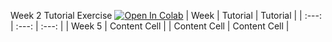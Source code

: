 Week 2 Tutorial Exercise [![Open In Colab](https://colab.research.google.com/assets/colab-badge.svg)](https://colab.research.google.com/drive/1WkLWVje-ILF_BeKJUeVj5a5xAyvGn-TQ)
|      Week      |    Tutorial    |    Tutorial    |
| :---: | :---: | :---: |
|     Week 5     | Content Cell  |
| Content Cell   | Content Cell  |
